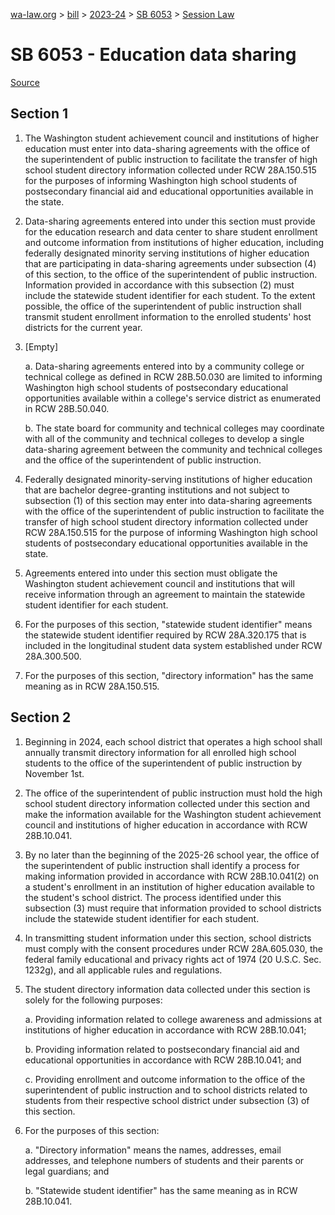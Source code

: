 [wa-law.org](/) > [bill](/bill/) > [2023-24](/bill/2023-24/) > [SB 6053](/bill/2023-24/sb/6053/) > [Session Law](/bill/2023-24/sb/6053/S.SL/)

# SB 6053 - Education data sharing

[Source](http://lawfilesext.leg.wa.gov/biennium/2023-24/Pdf/Bills/Session%20Laws/Senate/6053-S.SL.pdf)

## Section 1
1. The Washington student achievement council and institutions of higher education must enter into data-sharing agreements with the office of the superintendent of public instruction to facilitate the transfer of high school student directory information collected under RCW 28A.150.515 for the purposes of informing Washington high school students of postsecondary financial aid and educational opportunities available in the state.

2. Data-sharing agreements entered into under this section must provide for the education research and data center to share student enrollment and outcome information from institutions of higher education, including federally designated minority serving institutions of higher education that are participating in data-sharing agreements under subsection (4) of this section, to the office of the superintendent of public instruction. Information provided in accordance with this subsection (2) must include the statewide student identifier for each student. To the extent possible, the office of the superintendent of public instruction shall transmit student enrollment information to the enrolled students' host districts for the current year.

3. [Empty]

    a. Data-sharing agreements entered into by a community college or technical college as defined in RCW 28B.50.030 are limited to informing Washington high school students of postsecondary educational opportunities available within a college's service district as enumerated in RCW 28B.50.040.

    b. The state board for community and technical colleges may coordinate with all of the community and technical colleges to develop a single data-sharing agreement between the community and technical colleges and the office of the superintendent of public instruction.

4. Federally designated minority-serving institutions of higher education that are bachelor degree-granting institutions and not subject to subsection (1) of this section may enter into data-sharing agreements with the office of the superintendent of public instruction to facilitate the transfer of high school student directory information collected under RCW 28A.150.515 for the purpose of informing Washington high school students of postsecondary educational opportunities available in the state.

5. Agreements entered into under this section must obligate the Washington student achievement council and institutions that will receive information through an agreement to maintain the statewide student identifier for each student.

6. For the purposes of this section, "statewide student identifier" means the statewide student identifier required by RCW 28A.320.175 that is included in the longitudinal student data system established under RCW 28A.300.500.

7. For the purposes of this section, "directory information" has the same meaning as in RCW 28A.150.515.

## Section 2
1. Beginning in 2024, each school district that operates a high school shall annually transmit directory information for all enrolled high school students to the office of the superintendent of public instruction by November 1st.

2. The office of the superintendent of public instruction must hold the high school student directory information collected under this section and make the information available for the Washington student achievement council and institutions of higher education in accordance with RCW 28B.10.041.

3. By no later than the beginning of the 2025-26 school year, the office of the superintendent of public instruction shall identify a process for making information provided in accordance with RCW 28B.10.041(2) on a student's enrollment in an institution of higher education available to the student's school district. The process identified under this subsection (3) must require that information provided to school districts include the statewide student identifier for each student.

4. In transmitting student information under this section, school districts must comply with the consent procedures under RCW 28A.605.030, the federal family educational and privacy rights act of 1974 (20 U.S.C. Sec. 1232g), and all applicable rules and regulations.

5. The student directory information data collected under this section is solely for the following purposes:

    a. Providing information related to college awareness and admissions at institutions of higher education in accordance with RCW 28B.10.041;

    b. Providing information related to postsecondary financial aid and educational opportunities in accordance with RCW 28B.10.041; and

    c. Providing enrollment and outcome information to the office of the superintendent of public instruction and to school districts related to students from their respective school district under subsection (3) of this section.

6. For the purposes of this section:

    a. "Directory information" means the names, addresses, email addresses, and telephone numbers of students and their parents or legal guardians; and

    b. "Statewide student identifier" has the same meaning as in RCW 28B.10.041.
